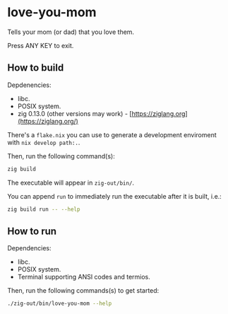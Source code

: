 # love-you-mom

Tells your mom (or dad) that you love them.

Press ANY KEY to exit.

## How to build

Depdenencies:

- libc.
- POSIX system.
- zig 0.13.0 (other versions may work) - [https://ziglang.org](https://ziglang.org/)

There's a `flake.nix` you can use to generate a development enviroment with
`nix develop path:.`.

Then, run the following command(s):

```sh
zig build
```

The executable will appear in `zig-out/bin/`.

You can append `run` to immediately run the executable after it is built, i.e.:

```sh
zig build run -- --help
```

## How to run

Dependencies:

- libc.
- POSIX system.
- Terminal supporting ANSI codes and termios.

Then, run the following commands(s) to get started:

```sh
./zig-out/bin/love-you-mom --help
```
